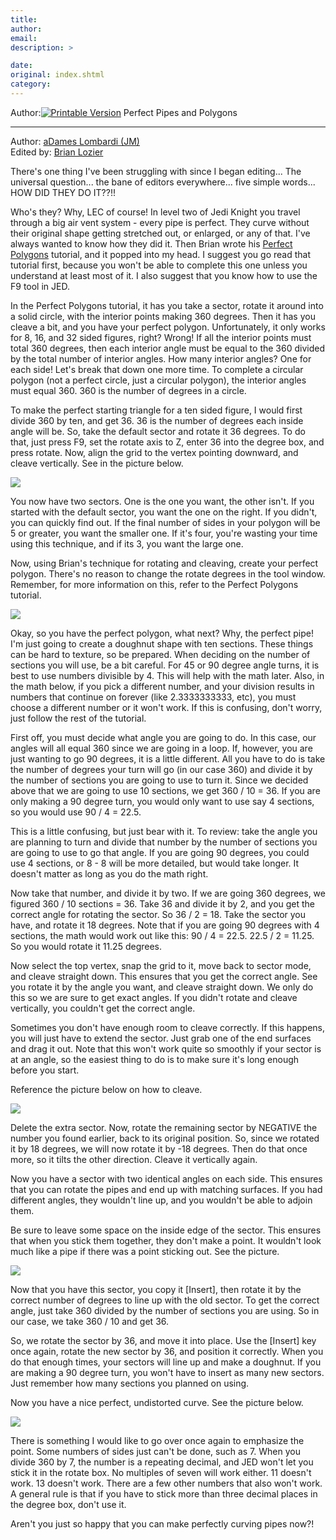 ```yaml
---
title: 
author: 
email: 
description: >

date: 
original: index.shtml
category: 
---
```


Author:[![Printable Version](/images/printable.gif)](tutorial_print.shtml)
Perfect Pipes and Polygons  

-----

Author: [aDames Lombardi (JM)](mailto:XXWP39C@Prodigy.com)  
Edited by: [Brian Lozier](mailto:brian@massassi.net)  
  
There's one thing I've been struggling with since I began editing... The
universal question... the bane of editors everywhere... five simple
words... HOW DID THEY DO IT??\!\!  
  
Who's they? Why, LEC of course\! In level two of Jedi Knight you travel
through a big air vent system - every pipe is perfect. They curve
without their original shape getting stretched out, or enlarged, or any
of that. I've always wanted to know how they did it. Then Brian wrote
his [Perfect Polygons](/tutorials/perfect_polygons/) tutorial, and it
popped into my head. I suggest you go read that tutorial first, because
you won't be able to complete this one unless you understand at least
most of it. I also suggest that you know how to use the F9 tool in
JED.  
  
In the Perfect Polygons tutorial, it has you take a sector, rotate it
around into a solid circle, with the interior points making 360 degrees.
Then it has you cleave a bit, and you have your perfect polygon.
Unfortunately, it only works for 8, 16, and 32 sided figures, right?
Wrong\! If all the interior points must total 360 degrees, then each
interior angle must be equal to the 360 divided by the total number of
interior angles. How many interior angles? One for each side\! Let's
break that down one more time. To complete a circular polygon (not a
perfect circle, just a circular polygon), the interior angles must equal
360. 360 is the number of degrees in a circle.  
  
To make the perfect starting triangle for a ten sided figure, I would
first divide 360 by ten, and get 36. 36 is the number of degrees each
inside angle will be. So, take the default sector and rotate it 36
degrees. To do that, just press F9, set the rotate axis to Z, enter 36
into the degree box, and press rotate. Now, align the grid to the vertex
pointing downward, and cleave vertically. See in the picture below.  
  

![](pipes1.gif)

  
You now have two sectors. One is the one you want, the other isn't. If
you started with the default sector, you want the one on the right. If
you didn't, you can quickly find out. If the final number of sides in
your polygon will be 5 or greater, you want the smaller one. If it's
four, you're wasting your time using this technique, and if its 3, you
want the large one.  
  
Now, using Brian's technique for rotating and cleaving, create your
perfect polygon. There's no reason to change the rotate degrees in the
tool window. Remember, for more information on this, refer to the
Perfect Polygons tutorial.  
  

![](pipes2.gif)

  
Okay, so you have the perfect polygon, what next? Why, the perfect
pipe\! I'm just going to create a doughnut shape with ten sections.
These things can be hard to texture, so be prepared. When deciding on
the number of sections you will use, be a bit careful. For 45 or 90
degree angle turns, it is best to use numbers divisible by 4. This will
help with the math later. Also, in the math below, if you pick a
different number, and your division results in numbers that continue on
forever (like 2.3333333333, etc), you must choose a different number or
it won't work. If this is confusing, don't worry, just follow the rest
of the tutorial.  
  
First off, you must decide what angle you are going to do. In this case,
our angles will all equal 360 since we are going in a loop. If, however,
you are just wanting to go 90 degrees, it is a little different. All you
have to do is take the number of degrees your turn will go (in our case
360) and divide it by the number of sections you are going to use to
turn it. Since we decided above that we are going to use 10 sections, we
get 360 / 10 = 36. If you are only making a 90 degree turn, you would
only want to use say 4 sections, so you would use 90 / 4 = 22.5.  
  
This is a little confusing, but just bear with it. To review: take the
angle you are planning to turn and divide that number by the number of
sections you are going to use to go that angle. If you are going 90
degrees, you could use 4 sections, or 8 - 8 will be more detailed, but
would take longer. It doesn't matter as long as you do the math right.  
  
Now take that number, and divide it by two. If we are going 360 degrees,
we figured 360 / 10 sections = 36. Take 36 and divide it by 2, and you
get the correct angle for rotating the sector. So 36 / 2 = 18. Take the
sector you have, and rotate it 18 degrees. Note that if you are going 90
degrees with 4 sections, the math would work out like this: 90 / 4 =
22.5. 22.5 / 2 = 11.25. So you would rotate it 11.25 degrees.  
  
Now select the top vertex, snap the grid to it, move back to sector
mode, and cleave straight down. This ensures that you get the correct
angle. See you rotate it by the angle you want, and cleave straight
down. We only do this so we are sure to get exact angles. If you didn't
rotate and cleave vertically, you couldn't get the correct angle.  
  
Sometimes you don't have enough room to cleave correctly. If this
happens, you will just have to extend the sector. Just grab one of the
end surfaces and drag it out. Note that this won't work quite so
smoothly if your sector is at an angle, so the easiest thing to do is to
make sure it's long enough before you start.  
  
Reference the picture below on how to cleave.  
  

![](pipes3.gif)

  
Delete the extra sector. Now, rotate the remaining sector by NEGATIVE
the number you found earlier, back to its original position. So, since
we rotated it by 18 degrees, we will now rotate it by -18 degrees. Then
do that once more, so it tilts the other direction. Cleave it vertically
again.  
  
Now you have a sector with two identical angles on each side. This
ensures that you can rotate the pipes and end up with matching surfaces.
If you had different angles, they wouldn't line up, and you wouldn't be
able to adjoin them.  
  
Be sure to leave some space on the inside edge of the sector. This
ensures that when you stick them together, they don't make a point. It
wouldn't look much like a pipe if there was a point sticking out. See
the picture.  
  

![](pipes4.gif)

  
Now that you have this sector, you copy it \[Insert\], then rotate it by
the correct number of degrees to line up with the old sector. To get the
correct angle, just take 360 divided by the number of sections you are
using. So in our case, we take 360 / 10 and get 36.  
  
So, we rotate the sector by 36, and move it into place. Use the
\[Insert\] key once again, rotate the new sector by 36, and position it
correctly. When you do that enough times, your sectors will line up and
make a doughnut. If you are making a 90 degree turn, you won't have to
insert as many new sectors. Just remember how many sections you planned
on using.  
  
Now you have a nice perfect, undistorted curve. See the picture below.  
  

![](pipes5.gif)

  
There is something I would like to go over once again to emphasize the
point. Some numbers of sides just can't be done, such as 7. When you
divide 360 by 7, the number is a repeating decimal, and JED won't let
you stick it in the rotate box. No multiples of seven will work either.
11 doesn't work. 13 doesn't work. There are a few other numbers that
also won't work. A general rule is that if you have to stick more than
three decimal places in the degree box, don't use it.  
  
Aren't you just so happy that you can make perfectly curving pipes
now?\!

